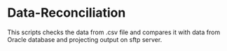# Data-Reconciliation
This scripts checks the data from .csv file and compares it with data from Oracle database and projecting output on sftp server.
